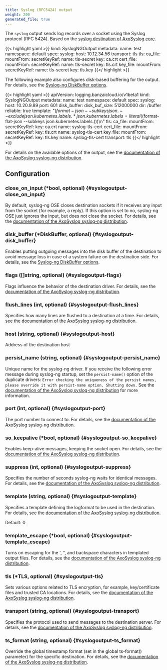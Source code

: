 ```yaml
---
title: Syslog (RFC5424) output
weight: 200
generated_file: true
---
```


The `syslog` output sends log records over a socket using the Syslog protocol (RFC 5424). Based on the [syslog destination of AxoSyslog core](https://axoflow.com/docs/axosyslog-core/chapter-destinations/configuring-destinations-syslog/).


{{< highlight yaml >}}
kind: SyslogNGOutput
metadata:
  name: test
  namespace: default
spec:
  syslog:
    host: 10.12.34.56
    transport: tls
    tls:
      ca_file:
        mountFrom:
          secretKeyRef:
            name: tls-secret
            key: ca.crt
      cert_file:
        mountFrom:
          secretKeyRef:
            name: tls-secret
            key: tls.crt
      key_file:
        mountFrom:
          secretKeyRef:
            name: tls-secret
            key: tls.key
{{</ highlight >}}

The following example also configures disk-based buffering for the output. For details, see the [Syslog-ng DiskBuffer options](../disk_buffer/).

{{< highlight yaml >}}
apiVersion: logging.banzaicloud.io/v1beta1
kind: SyslogNGOutput
metadata:
  name: test
  namespace: default
spec:
  syslog:
    host: 10.20.9.89
    port: 601
    disk_buffer:
      disk_buf_size: 512000000
      dir: /buffer
      reliable: true
    template: "$(format-json
                --subkeys json.
                --exclude json.kubernetes.labels.*
                json.kubernetes.labels=literal($(format-flat-json --subkeys json.kubernetes.labels.)))\n"
    tls:
      ca_file:
        mountFrom:
          secretKeyRef:
            key: ca.crt
            name: syslog-tls-cert
      cert_file:
        mountFrom:
          secretKeyRef:
            key: tls.crt
            name: syslog-tls-cert
      key_file:
        mountFrom:
          secretKeyRef:
            key: tls.key
            name: syslog-tls-cert
    transport: tls
{{</ highlight >}}

For details on the available options of the output, see the [documentation of the AxoSyslog syslog-ng distribution](https://axoflow.com/docs/axosyslog-core/chapter-destinations/configuring-destinations-syslog/).


## Configuration

### close_on_input (*bool, optional) {#syslogoutput-close_on_input}

By default, syslog-ng OSE closes destination sockets if it receives any input from the socket (for example, a reply). If this option is set to no, syslog-ng OSE just ignores the input, but does not close the socket. For details, see the [documentation of the AxoSyslog syslog-ng distribution](https://axoflow.com/docs/axosyslog-core/chapter-destinations/configuring-destinations-syslog/reference-destination-syslog-chapter/#close-on-input).


### disk_buffer (*DiskBuffer, optional) {#syslogoutput-disk_buffer}

Enables putting outgoing messages into the disk buffer of the destination to avoid message loss in case of a system failure on the destination side. For details, see the [Syslog-ng DiskBuffer options](../disk_buffer/). 


### flags ([]string, optional) {#syslogoutput-flags}

Flags influence the behavior of the destination driver. For details, see the [documentation of the AxoSyslog syslog-ng distribution](https://axoflow.com/docs/axosyslog-core/chapter-destinations/configuring-destinations-syslog/reference-destination-syslog-chapter/#flags).


### flush_lines (int, optional) {#syslogoutput-flush_lines}

Specifies how many lines are flushed to a destination at a time. For details, see the [documentation of the AxoSyslog syslog-ng distribution](https://axoflow.com/docs/axosyslog-core/chapter-destinations/configuring-destinations-syslog/reference-destination-syslog-chapter/#flush-lines).


### host (string, optional) {#syslogoutput-host}

Address of the destination host 


### persist_name (string, optional) {#syslogoutput-persist_name}

Unique name for the syslog-ng driver. If you receive the following error message during syslog-ng startup, set the `persist-name()` option of the duplicate drivers: `Error checking the uniqueness of the persist names, please override it with persist-name option. Shutting down.` See the [documentation of the AxoSyslog syslog-ng distribution](https://axoflow.com/docs/axosyslog-core/chapter-destinations/configuring-destinations-http-nonjava/reference-destination-http-nonjava/#persist-name) for more information. 


### port (int, optional) {#syslogoutput-port}

The port number to connect to. For details, see the [documentation of the AxoSyslog syslog-ng distribution](https://axoflow.com/docs/axosyslog-core/chapter-destinations/configuring-destinations-syslog/reference-destination-syslog-chapter/#port-or-destport).


### so_keepalive (*bool, optional) {#syslogoutput-so_keepalive}

Enables keep-alive messages, keeping the socket open. For details, see the [documentation of the AxoSyslog syslog-ng distribution](https://axoflow.com/docs/axosyslog-core/chapter-destinations/configuring-destinations-syslog/reference-destination-syslog-chapter/#so-keepalive).


### suppress (int, optional) {#syslogoutput-suppress}

Specifies the number of seconds syslog-ng waits for identical messages. For details, see the [documentation of the AxoSyslog syslog-ng distribution](https://axoflow.com/docs/axosyslog-core/chapter-destinations/configuring-destinations-syslog/reference-destination-syslog-chapter/#suppress).


### template (string, optional) {#syslogoutput-template}

Specifies a template defining the logformat to be used in the destination. For details, see the [documentation of the AxoSyslog syslog-ng distribution](https://axoflow.com/docs/axosyslog-core/chapter-destinations/configuring-destinations-syslog/reference-destination-syslog-chapter/#template).

Default: 0

### template_escape (*bool, optional) {#syslogoutput-template_escape}

Turns on escaping for the ', ", and backspace characters in templated output files. For details, see the [documentation of the AxoSyslog syslog-ng distribution](https://axoflow.com/docs/axosyslog-core/chapter-destinations/configuring-destinations-syslog/reference-destination-syslog-chapter/#template-escape).


### tls (*TLS, optional) {#syslogoutput-tls}

Sets various options related to TLS encryption, for example, key/certificate files and trusted CA locations. For details, see the [documentation of the AxoSyslog syslog-ng distribution](https://axoflow.com/docs/axosyslog-core/chapter-destinations/configuring-destinations-syslog/reference-destination-syslog-chapter/#tls).


### transport (string, optional) {#syslogoutput-transport}

Specifies the protocol used to send messages to the destination server. For details, see the [documentation of the AxoSyslog syslog-ng distribution](https://axoflow.com/docs/axosyslog-core/chapter-destinations/configuring-destinations-syslog/reference-destination-syslog-chapter/#transport).


### ts_format (string, optional) {#syslogoutput-ts_format}

Override the global timestamp format (set in the global ts-format() parameter) for the specific destination. For details, see the [documentation of the AxoSyslog syslog-ng distribution](https://axoflow.com/docs/axosyslog-core/chapter-destinations/configuring-destinations-syslog/reference-destination-syslog-chapter/#ts-format).



